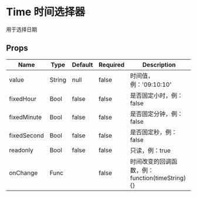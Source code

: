 # Time 时间选择器

用于选择日期


## Props
| Name        | Type   | Default | Required | Description                         |
| ----------- | ------ | ------- | -------- | ----------------------------------- |
| value       | String | null    | false    | 时间值，例：'09:10:10'                    |
| fixedHour   | Bool   | false   | false    | 是否固定小时，例：false                      |
| fixedMinute | Bool   | false   | false    | 是否固定分钟，例：false                      |
| fixedSecond | Bool   | false   | false    | 是否固定秒，例：false                       |
| readonly    | Bool   | false   | false    | 只读，例：true                           |
| onChange    | Func   |         | false    | 时间改变的回调函数，例：function(timeString) {} |
